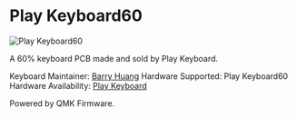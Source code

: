 # Play Keyboard60

![Play Keyboard60](https://i.imgur.com/3pvC6I4.png)

A 60% keyboard PCB made and sold by Play Keyboard.

Keyboard Maintainer: [Barry Huang](https://github.com/yj7272098)
Hardware Supported: Play Keyboard60
Hardware Availability: [Play Keyboard](http://playkeyboard.qdm.com.tw/)

Powered by QMK Firmware.